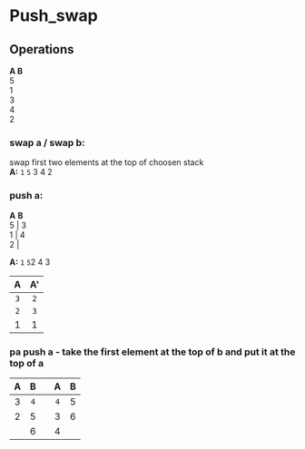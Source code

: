 # Push_swap

## Operations
**A  B**  
5  
1  
3  
4  
2


### **swap a / swap b:**  
swap first two elements at the top of choosen stack  
**A:** `1`  `5`  3  4  2  

### push a:
**A**	**B**  
5 | 3  
1 | 4  
2 |  

**A:**
`1` `5`2 4 3

| A | A' |
|:----:|:----:|
| `3` | `2` |
| `2` | `3` | 
| 1 | 1 |

### **pa** push a - take the first element at the top of b and put it at the top of a
|    A | B   | | A    | B   |
|:----:|:----:|-|:----:|:----:|
| 3 | `4` | | `4` | 5 |
| 2 | 5 | | 3 | 6 | 
|   | 6   | | 4 | 

